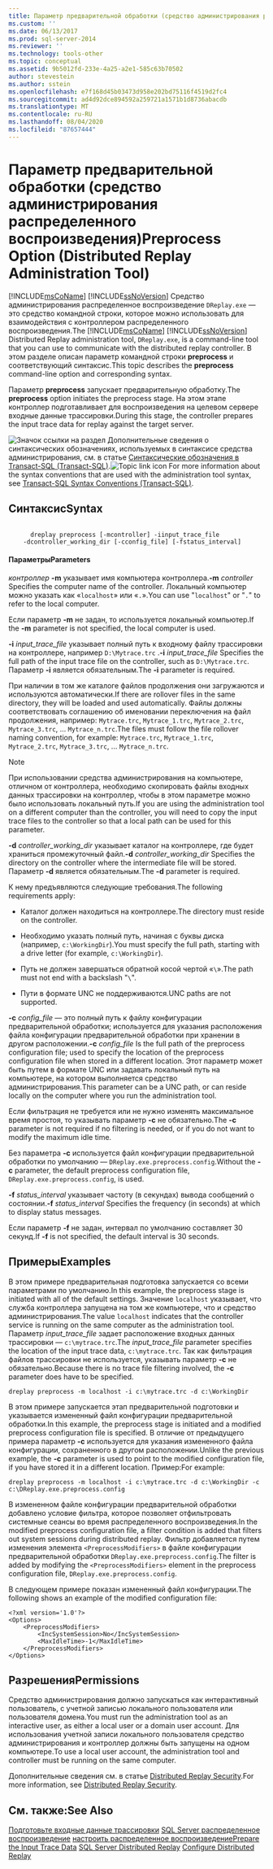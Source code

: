 ```yaml
---
title: Параметр предварительной обработки (средство администрирования распределенного воспроизведения) | Документы Майкрософт
ms.custom: ''
ms.date: 06/13/2017
ms.prod: sql-server-2014
ms.reviewer: ''
ms.technology: tools-other
ms.topic: conceptual
ms.assetid: 9b5012fd-233e-4a25-a2e1-585c63b70502
author: stevestein
ms.author: sstein
ms.openlocfilehash: e7f168d45b03473d958e202bd75116f4519d2fc4
ms.sourcegitcommit: ad4d92dce894592a259721a1571b1d8736abacdb
ms.translationtype: MT
ms.contentlocale: ru-RU
ms.lasthandoff: 08/04/2020
ms.locfileid: "87657444"
---
```

# <a name="preprocess-option-distributed-replay-administration-tool"></a><span data-ttu-id="5d94d-102">Параметр предварительной обработки (средство администрирования распределенного воспроизведения)</span><span class="sxs-lookup"><span data-stu-id="5d94d-102">Preprocess Option (Distributed Replay Administration Tool)</span></span>
  <span data-ttu-id="5d94d-103">[!INCLUDE[msCoName](../../includes/msconame-md.md)] [!INCLUDE[ssNoVersion](../../includes/ssnoversion-md.md)] Средство администрирования распределенное воспроизведение `DReplay.exe` — это средство командной строки, которое можно использовать для взаимодействия с контроллером распределенного воспроизведения.</span><span class="sxs-lookup"><span data-stu-id="5d94d-103">The [!INCLUDE[msCoName](../../includes/msconame-md.md)] [!INCLUDE[ssNoVersion](../../includes/ssnoversion-md.md)] Distributed Replay administration tool, `DReplay.exe`, is a command-line tool that you can use to communicate with the distributed replay controller.</span></span> <span data-ttu-id="5d94d-104">В этом разделе описан параметр командной строки **preprocess** и соответствующий синтаксис.</span><span class="sxs-lookup"><span data-stu-id="5d94d-104">This topic describes the **preprocess** command-line option and corresponding syntax.</span></span>

 <span data-ttu-id="5d94d-105">Параметр **preprocess** запускает предварительную обработку.</span><span class="sxs-lookup"><span data-stu-id="5d94d-105">The **preprocess** option initiates the preprocess stage.</span></span> <span data-ttu-id="5d94d-106">На этом этапе контроллер подготавливает для воспроизведения на целевом сервере входные данные трассировки.</span><span class="sxs-lookup"><span data-stu-id="5d94d-106">During this stage, the controller prepares the input trace data for replay against the target server.</span></span>

 <span data-ttu-id="5d94d-107">![Значок ссылки на раздел](../../database-engine/media/topic-link.gif "Значок ссылки на раздел") Дополнительные сведения о синтаксических обозначениях, используемых в синтаксисе средства администрирования, см. в статье [Синтаксические обозначения в Transact-SQL (Transact-SQL)](/sql/t-sql/language-elements/transact-sql-syntax-conventions-transact-sql).</span><span class="sxs-lookup"><span data-stu-id="5d94d-107">![Topic link icon](../../database-engine/media/topic-link.gif "Topic link icon") For more information about the syntax conventions that are used with the administration tool syntax, see [Transact-SQL Syntax Conventions &#40;Transact-SQL&#41;](/sql/t-sql/language-elements/transact-sql-syntax-conventions-transact-sql).</span></span>

## <a name="syntax"></a><span data-ttu-id="5d94d-108">Синтаксис</span><span class="sxs-lookup"><span data-stu-id="5d94d-108">Syntax</span></span>

```

      dreplay preprocess [-mcontroller] -iinput_trace_file
    -dcontroller_working_dir [-cconfig_file] [-fstatus_interval]
```

#### <a name="parameters"></a><span data-ttu-id="5d94d-109">Параметры</span><span class="sxs-lookup"><span data-stu-id="5d94d-109">Parameters</span></span>
 <span data-ttu-id="5d94d-110">*контроллер* **-m** указывает имя компьютера контроллера.</span><span class="sxs-lookup"><span data-stu-id="5d94d-110">**-m** *controller* Specifies the computer name of the controller.</span></span> <span data-ttu-id="5d94d-111">Локальный компьютер можно указать как «`localhost`» или «`.`».</span><span class="sxs-lookup"><span data-stu-id="5d94d-111">You can use "`localhost`" or "`.`" to refer to the local computer.</span></span>

 <span data-ttu-id="5d94d-112">Если параметр **-m** не задан, то используется локальный компьютер.</span><span class="sxs-lookup"><span data-stu-id="5d94d-112">If the **-m** parameter is not specified, the local computer is used.</span></span>

 <span data-ttu-id="5d94d-113">**-i** *input_trace_file* указывает полный путь к входному файлу трассировки на контроллере, например `D:\Mytrace.trc` .</span><span class="sxs-lookup"><span data-stu-id="5d94d-113">**-i** *input_trace_file* Specifies the full path of the input trace file on the controller, such as `D:\Mytrace.trc`.</span></span> <span data-ttu-id="5d94d-114">Параметр **-i** является обязательным.</span><span class="sxs-lookup"><span data-stu-id="5d94d-114">The **-i** parameter is required.</span></span>

 <span data-ttu-id="5d94d-115">При наличии в том же каталоге файлов продолжения они загружаются и используются автоматически.</span><span class="sxs-lookup"><span data-stu-id="5d94d-115">If there are rollover files in the same directory, they will be loaded and used automatically.</span></span> <span data-ttu-id="5d94d-116">Файлы должны соответствовать соглашению об именовании переключения на файл продолжения, например: `Mytrace.trc`, `Mytrace_1.trc`, `Mytrace_2.trc`, `Mytrace_3.trc`, … `Mytrace_n.trc`.</span><span class="sxs-lookup"><span data-stu-id="5d94d-116">The files must follow the file rollover naming convention, for example: `Mytrace.trc`, `Mytrace_1.trc`, `Mytrace_2.trc`, `Mytrace_3.trc`, ... `Mytrace_n.trc`.</span></span>

> [!NOTE]
>  <span data-ttu-id="5d94d-117">При использовании средства администрирования на компьютере, отличном от контроллера, необходимо скопировать файлы входных данных трассировки на контроллер, чтобы в этом параметре можно было использовать локальный путь.</span><span class="sxs-lookup"><span data-stu-id="5d94d-117">If you are using the administration tool on a different computer than the controller, you will need to copy the input trace files to the controller so that a local path can be used for this parameter.</span></span>

 <span data-ttu-id="5d94d-118">**-d** *controller_working_dir* указывает каталог на контроллере, где будет храниться промежуточный файл.</span><span class="sxs-lookup"><span data-stu-id="5d94d-118">**-d** *controller_working_dir* Specifies the directory on the controller where the intermediate file will be stored.</span></span> <span data-ttu-id="5d94d-119">Параметр **-d** является обязательным.</span><span class="sxs-lookup"><span data-stu-id="5d94d-119">The **-d** parameter is required.</span></span>

 <span data-ttu-id="5d94d-120">К нему предъявляются следующие требования.</span><span class="sxs-lookup"><span data-stu-id="5d94d-120">The following requirements apply:</span></span>

-   <span data-ttu-id="5d94d-121">Каталог должен находиться на контроллере.</span><span class="sxs-lookup"><span data-stu-id="5d94d-121">The directory must reside on the controller.</span></span>

-   <span data-ttu-id="5d94d-122">Необходимо указать полный путь, начиная с буквы диска (например, `c:\WorkingDir`).</span><span class="sxs-lookup"><span data-stu-id="5d94d-122">You must specify the full path, starting with a drive letter (for example, `c:\WorkingDir`).</span></span>

-   <span data-ttu-id="5d94d-123">Путь не должен завершаться обратной косой чертой «`\`».</span><span class="sxs-lookup"><span data-stu-id="5d94d-123">The path must not end with a backslash "`\`".</span></span>

-   <span data-ttu-id="5d94d-124">Пути в формате UNC не поддерживаются.</span><span class="sxs-lookup"><span data-stu-id="5d94d-124">UNC paths are not supported.</span></span>

 <span data-ttu-id="5d94d-125">**-c** *config_file* — это полный путь к файлу конфигурации предварительной обработки; используется для указания расположения файла конфигурации предварительной обработки при хранении в другом расположении.</span><span class="sxs-lookup"><span data-stu-id="5d94d-125">**-c** *config_file* Is the full path of the preprocess configuration file; used to specify the location of the preprocess configuration file when stored in a different location.</span></span> <span data-ttu-id="5d94d-126">Этот параметр может быть путем в формате UNC или задавать локальный путь на компьютере, на котором выполняется средство администрирования.</span><span class="sxs-lookup"><span data-stu-id="5d94d-126">This parameter can be a UNC path, or can reside locally on the computer where you run the administration tool.</span></span>

 <span data-ttu-id="5d94d-127">Если фильтрация не требуется или не нужно изменять максимальное время простоя, то указывать параметр **-c** не обязательно.</span><span class="sxs-lookup"><span data-stu-id="5d94d-127">The **-c** parameter is not required if no filtering is needed, or if you do not want to modify the maximum idle time.</span></span>

 <span data-ttu-id="5d94d-128">Без параметра **-c** используется файл конфигурации предварительной обработки по умолчанию — `DReplay.exe.preprocess.config`.</span><span class="sxs-lookup"><span data-stu-id="5d94d-128">Without the **-c** parameter, the default preprocess configuration file, `DReplay.exe.preprocess.config`, is used.</span></span>

 <span data-ttu-id="5d94d-129">**-f** *status_interval* указывает частоту (в секундах) вывода сообщений о состоянии.</span><span class="sxs-lookup"><span data-stu-id="5d94d-129">**-f** *status_interval* Specifies the frequency (in seconds) at which to display status messages.</span></span>

 <span data-ttu-id="5d94d-130">Если параметр **-f** не задан, интервал по умолчанию составляет 30 секунд.</span><span class="sxs-lookup"><span data-stu-id="5d94d-130">If **-f** is not specified, the default interval is 30 seconds.</span></span>

## <a name="examples"></a><span data-ttu-id="5d94d-131">Примеры</span><span class="sxs-lookup"><span data-stu-id="5d94d-131">Examples</span></span>
 <span data-ttu-id="5d94d-132">В этом примере предварительная подготовка запускается со всеми параметрами по умолчанию.</span><span class="sxs-lookup"><span data-stu-id="5d94d-132">In this example, the preprocess stage is initiated with all of the default settings.</span></span> <span data-ttu-id="5d94d-133">Значение `localhost` указывает, что служба контроллера запущена на том же компьютере, что и средство администрирования.</span><span class="sxs-lookup"><span data-stu-id="5d94d-133">The value `localhost` indicates that the controller service is running on the same computer as the administration tool.</span></span> <span data-ttu-id="5d94d-134">Параметр *input_trace_file* задает расположение входных данных трассировки — `c:\mytrace.trc`.</span><span class="sxs-lookup"><span data-stu-id="5d94d-134">The *input_trace_file* parameter specifies the location of the input trace data, `c:\mytrace.trc`.</span></span> <span data-ttu-id="5d94d-135">Так как фильтрация файлов трассировки не используется, указывать параметр **-c** не обязательно.</span><span class="sxs-lookup"><span data-stu-id="5d94d-135">Because there is no trace file filtering involved, the **-c** parameter does have to be specified.</span></span>

```
dreplay preprocess -m localhost -i c:\mytrace.trc -d c:\WorkingDir
```

 <span data-ttu-id="5d94d-136">В этом примере запускается этап предварительной подготовки и указывается измененный файл конфигурации предварительной обработки.</span><span class="sxs-lookup"><span data-stu-id="5d94d-136">In this example, the preprocess stage is initiated and a modified preprocess configuration file is specified.</span></span> <span data-ttu-id="5d94d-137">В отличие от предыдущего примера параметр **-c** используется для указания измененного файла конфигурации, сохраненного в другом расположении.</span><span class="sxs-lookup"><span data-stu-id="5d94d-137">Unlike the previous example, the **-c** parameter is used to point to the modified configuration file, if you have stored it in a different location.</span></span> <span data-ttu-id="5d94d-138">Пример:</span><span class="sxs-lookup"><span data-stu-id="5d94d-138">For example:</span></span>

```
dreplay preprocess -m localhost -i c:\mytrace.trc -d c:\WorkingDir -c c:\DReplay.exe.preprocess.config
```

 <span data-ttu-id="5d94d-139">В измененном файле конфигурации предварительной обработки добавлено условие фильтра, которое позволяет отфильтровать системные сеансы во время распределенного воспроизведения.</span><span class="sxs-lookup"><span data-stu-id="5d94d-139">In the modified preprocess configuration file, a filter condition is added that filters out system sessions during distributed replay.</span></span> <span data-ttu-id="5d94d-140">Фильтр добавляется путем изменения элемента `<PreprocessModifiers>` в файле конфигурации предварительной обработки `DReplay.exe.preprocess.config`.</span><span class="sxs-lookup"><span data-stu-id="5d94d-140">The filter is added by modifying the `<PreprocessModifiers>` element in the preprocess configuration file, `DReplay.exe.preprocess.config`.</span></span>

 <span data-ttu-id="5d94d-141">В следующем примере показан измененный файл конфигурации.</span><span class="sxs-lookup"><span data-stu-id="5d94d-141">The following shows an example of the modified configuration file:</span></span>

```
<?xml version='1.0'?>
<Options>
    <PreprocessModifiers>
        <IncSystemSession>No</IncSystemSession>
        <MaxIdleTime>-1</MaxIdleTime>
    </PreprocessModifiers>
</Options>
```

## <a name="permissions"></a><span data-ttu-id="5d94d-142">Разрешения</span><span class="sxs-lookup"><span data-stu-id="5d94d-142">Permissions</span></span>
 <span data-ttu-id="5d94d-143">Средство администрирования должно запускаться как интерактивный пользователь, с учетной записью локального пользователя или пользователя домена.</span><span class="sxs-lookup"><span data-stu-id="5d94d-143">You must run the administration tool as an interactive user, as either a local user or a domain user account.</span></span> <span data-ttu-id="5d94d-144">Для использования учетной записи локального пользователя средство администрирования и контроллер должны быть запущены на одном компьютере.</span><span class="sxs-lookup"><span data-stu-id="5d94d-144">To use a local user account, the administration tool and controller must be running on the same computer.</span></span>

 <span data-ttu-id="5d94d-145">Дополнительные сведения см. в статье [Distributed Replay Security](distributed-replay-security.md).</span><span class="sxs-lookup"><span data-stu-id="5d94d-145">For more information, see [Distributed Replay Security](distributed-replay-security.md).</span></span>

## <a name="see-also"></a><span data-ttu-id="5d94d-146">См. также:</span><span class="sxs-lookup"><span data-stu-id="5d94d-146">See Also</span></span>
 <span data-ttu-id="5d94d-147">[Подготовьте входные данные трассировки](prepare-the-input-trace-data.md) [SQL Server распределенное воспроизведение](sql-server-distributed-replay.md) [настроить распределенное воспроизведение](configure-distributed-replay.md)</span><span class="sxs-lookup"><span data-stu-id="5d94d-147">[Prepare the Input Trace Data](prepare-the-input-trace-data.md) [SQL Server Distributed Replay](sql-server-distributed-replay.md) [Configure Distributed Replay](configure-distributed-replay.md)</span></span>


